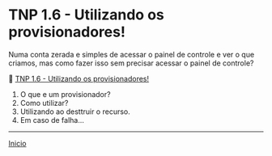 # TNP 1.6 - Utilizando os provisionadores!

Numa conta zerada e simples de acessar o painel de controle e ver o que criamos, mas como fazer isso sem precisar acessar o painel de controle?

🎥 [TNP 1.6 - Utilizando os provisionadores!](https://www.terraform.io/docs/provisioners/index.html)

1. O que e um provisionador?
1. Como utilizar?
1. Utilizando ao desttruir o recurso.
1. Em caso de falha...

---

[Inicio](/README.md)